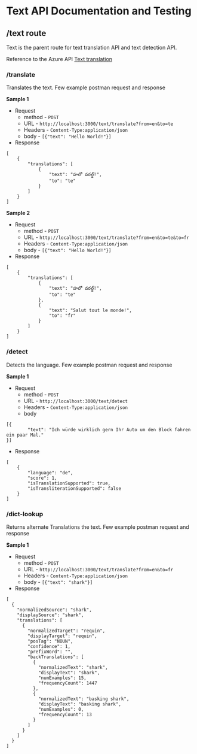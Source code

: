# Text API Documentation and Testing

## /text route

Text is the parent route for text translation API and text detection API.

Reference to the Azure API [Text translation](https://docs.microsoft.com/en-us/azure/cognitive-services/translator/quickstart-translator?tabs=nodejs)

### /translate

Translates the text. Few example postman request and response

**Sample 1**

- Request
  - method - `POST`
  - URL - `http://localhost:3000/text/translate?from=en&to=te`
  - Headers - `Content-Type:application/json`
  - body - ```[{"text": "Hello World!"}]```
- Response

```
[
    {
        "translations": [
            {
                "text": "హలో వరల్డ్!",
                "to": "te"
            }
        ]
    }
]
```

**Sample 2**

- Request
  - method - `POST`
  - URL - `http://localhost:3000/text/translate?from=en&to=te&to=fr`
  - Headers - `Content-Type:application/json`
  - body - ```[{"text": "Hello World!"}]```
- Response

```
[
    {
        "translations": [
            {
                "text": "హలో వరల్డ్!",
                "to": "te"
            },
            {
                "text": "Salut tout le monde!",
                "to": "fr"
            }
        ]
    }
]
```

### /detect

Detects the language. Few example postman request and response

**Sample 1**

- Request
  - method - `POST`
  - URL - `http://localhost:3000/text/detect`
  - Headers - `Content-Type:application/json`
  - body

```
[{
        "text": "Ich würde wirklich gern Ihr Auto um den Block fahren ein paar Mal."
}]
```

- Response

```
[
    {
        "language": "de",
        "score": 1,
        "isTranslationSupported": true,
        "isTransliterationSupported": false
    }
]
```

### /dict-lookup

Returns alternate Translations the text. Few example postman request and response

**Sample 1**

- Request
  - method - `POST`
  - URL - `http://localhost:3000/text/translate?from=en&to=fr`
  - Headers - `Content-Type:application/json`
  - body - ```[{"text": "shark"}]```
- Response

```
[
  {
    "normalizedSource": "shark",
    "displaySource": "shark",
    "translations": [
      {
        "normalizedTarget": "requin",
        "displayTarget": "requin",
        "posTag": "NOUN",
        "confidence": 1,
        "prefixWord": "",
        "backTranslations": [
          {
            "normalizedText": "shark",
            "displayText": "shark",
            "numExamples": 15,
            "frequencyCount": 1447
          },
          {
            "normalizedText": "basking shark",
            "displayText": "basking shark",
            "numExamples": 0,
            "frequencyCount": 13
          }
        ]
      }
    ]
  }
]
```
